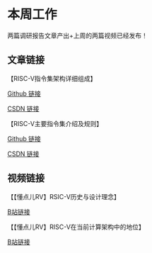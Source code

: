# 本周工作

两篇调研报告文章产出+上周的两篇视频已经发布！

## 文章链接

【RISC-V指令集架构详细组成】

[Github 链接](https://github.com/Jingqing3948/plct/blob/main/RISC-V_short_video/doc/RISC-V%E7%9A%84%E5%8E%86%E5%8F%B2%E4%B8%8E%E8%AE%BE%E8%AE%A1%E7%90%86%E5%BF%B5.md)

[CSDN 链接](http://t.csdnimg.cn/Zphgy)

【RISC-V主要指令集介绍及规则】

[Github 链接](https://github.com/Jingqing3948/plct/blob/main/RISC-V_short_video/doc/RISC-V%E5%9C%A8%E5%BD%93%E5%89%8D%E8%AE%A1%E7%AE%97%E6%9E%B6%E6%9E%84%E4%B8%AD%E7%9A%84%E5%9C%B0%E4%BD%8D.md)

[CSDN 链接](http://t.csdnimg.cn/hbNcd)

## 视频链接

【【懂点儿RV】RSIC-V历史与设计理念】 

[B站链接](https://www.bilibili.com/video/BV1sm421g7YP/?share_source=copy_web&vd_source=dcdc734e318da0cd82bcccb180b12b40)

【【懂点儿RV】RISC-V在当前计算架构中的地位】 

[B站链接](https://www.bilibili.com/video/BV1bH4y1w7UY/?share_source=copy_web&vd_source=dcdc734e318da0cd82bcccb180b12b40)
